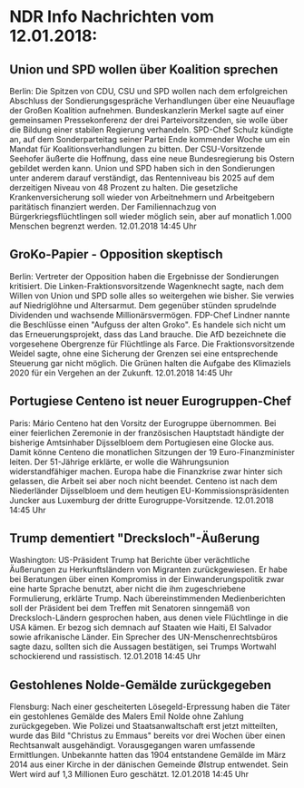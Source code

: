 # NDR Info Nachrichten vom 12.01.2018:


## Union und SPD wollen über Koalition sprechen
Berlin: Die Spitzen von CDU, CSU und SPD wollen nach dem erfolgreichen Abschluss der Sondierungsgespräche Verhandlungen über eine Neuauflage der Großen Koalition aufnehmen. Bundeskanzlerin Merkel sagte auf einer gemeinsamen Pressekonferenz der drei Parteivorsitzenden, sie wolle über die Bildung einer stabilen Regierung verhandeln. SPD-Chef Schulz kündigte an, auf dem Sonderparteitag seiner Partei Ende kommender Woche um ein Mandat für Koalitionsverhandlungen zu bitten. Der CSU-Vorsitzende Seehofer äußerte die Hoffnung, dass eine neue Bundesregierung bis Ostern gebildet werden kann. Union und SPD haben sich in den Sondierungen unter anderem darauf verständigt, das Rentenniveau bis 2025 auf dem derzeitigen Niveau von 48 Prozent zu halten. Die gesetzliche Krankenversicherung soll wieder von Arbeitnehmern und Arbeitgebern paritätisch finanziert werden. Der Familiennachzug von Bürgerkriegsflüchtlingen soll wieder möglich sein, aber auf monatlich 1.000 Menschen begrenzt werden. 12.01.2018 14:45 Uhr 

## GroKo-Papier - Opposition skeptisch
Berlin: Vertreter der Opposition haben die Ergebnisse der Sondierungen kritisiert. Die Linken-Fraktionsvorsitzende Wagenknecht sagte, nach dem Willen von Union und SPD solle alles so weitergehen wie bisher. Sie verwies auf Niedriglöhne und Altersarmut. Dem gegenüber stünden sprudelnde Dividenden und wachsende Millionärsvermögen. FDP-Chef Lindner nannte die Beschlüsse einen "Aufguss der alten Groko". Es handele sich nicht um das Erneuerungsprojekt, dass das Land brauche. Die AfD bezeichnete die vorgesehene Obergrenze für Flüchtlinge als Farce. Die Fraktionsvorsitzende Weidel sagte, ohne eine Sicherung der Grenzen sei eine entsprechende Steuerung gar nicht möglich. Die Grünen halten die Aufgabe des Klimaziels 2020 für ein Vergehen an der Zukunft. 12.01.2018 14:45 Uhr 

## Portugiese Centeno ist neuer Eurogruppen-Chef
Paris: Mário Centeno hat den Vorsitz der Eurogruppe übernommen. Bei einer feierlichen Zeremonie in der französischen Hauptstadt händigte der bisherige Amtsinhaber Dijsselbloem dem Portugiesen eine Glocke aus. Damit könne Centeno die monatlichen Sitzungen der 19 Euro-Finanzminister leiten. Der 51-Jährige erklärte, er wolle die Währungsunion widerstandfähiger machen. Europa habe die Finanzkrise zwar hinter sich gelassen, die Arbeit sei aber noch nicht beendet. Centeno ist nach dem Niederländer Dijsselbloem und dem heutigen EU-Kommissionspräsidenten Juncker aus Luxemburg der dritte Eurogruppe-Vorsitzende. 12.01.2018 14:45 Uhr 

## Trump dementiert "Drecksloch"-Äußerung
Washington: 	US-Präsident Trump hat Berichte über verächtliche Äußerungen zu Herkunftsländern von Migranten zurückgewiesen. Er habe bei Beratungen über einen Kompromiss in der Einwanderungspolitik zwar eine harte Sprache benutzt, aber nicht die ihm zugeschriebene Formulierung, erklärte Trump. Nach übereinstimmenden Medienberichten soll der Präsident bei dem Treffen mit Senatoren sinngemäß von Drecksloch-Ländern gesprochen haben, aus denen viele Flüchtlinge in die USA kämen. Er bezog sich demnach auf Staaten wie Haiti, El Salvador sowie afrikanische Länder. Ein Sprecher des UN-Menschenrechtsbüros sagte dazu, sollten sich die Aussagen bestätigen, sei Trumps Wortwahl schockierend und rassistisch. 12.01.2018 14:45 Uhr 

## Gestohlenes Nolde-Gemälde zurückgegeben
Flensburg: Nach einer gescheiterten Lösegeld-Erpressung haben die Täter ein gestohlenes Gemälde des Malers Emil Nolde ohne Zahlung zurückgegeben. Wie Polizei und Staatsanwaltschaft erst jetzt mitteilten, wurde das Bild "Christus zu Emmaus" bereits vor drei Wochen über einen Rechtsanwalt ausgehändigt. Vorausgegangen waren umfassende Ermittlungen. Unbekannte hatten das 1904 entstandene Gemälde im März 2014 aus einer Kirche in der dänischen Gemeinde Ølstrup entwendet. Sein Wert wird auf 1,3 Millionen Euro geschätzt. 12.01.2018 14:45 Uhr 
